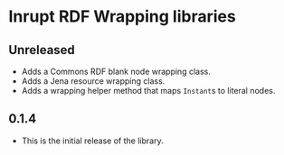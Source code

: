 # Inrupt RDF Wrapping libraries

## Unreleased

* Adds a Commons RDF blank node wrapping class.
* Adds a Jena resource wrapping class.
* Adds a wrapping helper method that maps `Instant`s to literal nodes.

## 0.1.4

* This is the initial release of the library.
